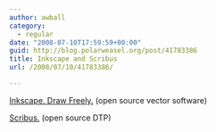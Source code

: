 ```yaml
---
author: awball
category:
  - regular
date: "2008-07-10T17:59:59+00:00"
guid: http://blog.polarweasel.org/post/41783386
title: Inkscape and Scribus
url: /2008/07/10/41783386/

---
```

[Inkscape. Draw Freely.](http://www.inkscape.org/index.php?lang=en) (open source vector software)

[Scribus.](http://wiki.scribus.net/index.php/Installing_Scribus_from_CVS/SVN_sources_on_Mac_OS_X/Aqua "Scribus") (open source DTP)
